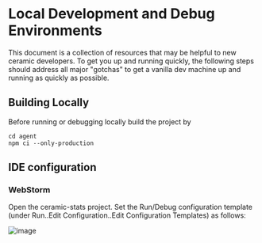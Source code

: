 # Local Development and Debug Environments

This document is a collection of resources that may be helpful to new ceramic developers.  To get you up and running quickly, the following steps should address all major "gotchas" to get a vanilla dev machine up and running as quickly as possible.

## Building Locally

Before running or debugging locally build the project by

```
cd agent
npm ci --only-production
```

## IDE configuration

### WebStorm

Open the ceramic-stats project.  Set the Run/Debug configuration template (under Run..Edit Configuration..Edit Configuration Templates) as follows:

![image](https://user-images.githubusercontent.com/798887/171948613-9c996f0d-4cff-4b70-98ec-690897dabbae.png)
